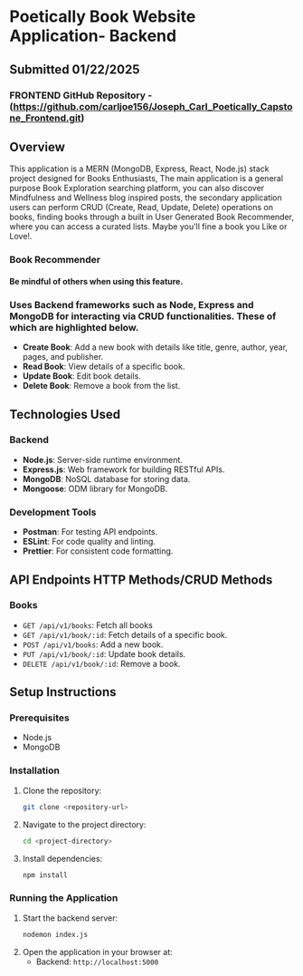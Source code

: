 # Poetically Book Website Application- Backend

## Submitted 01/22/2025

### FRONTEND GitHub Repository - (https://github.com/carljoe156/Joseph_Carl_Poetically_Capstone_Frontend.git)

## Overview

This application is a MERN (MongoDB, Express, React, Node.js) stack project designed for Books Enthusiasts, The main application is a general purpose Book Exploration searching platform, you can also discover Mindfulness and Wellness blog inspired posts, the secondary application users can perform CRUD (Create, Read, Update, Delete) operations on books, finding books through a built in User Generated Book Recommender, where you can access a curated lists. Maybe you'll fine a book you Like or Love!.

### Book Recommender

#### Be mindful of others when using this feature.

### Uses Backend frameworks such as Node, Express and MongoDB for interacting via CRUD functionalities. These of which are highlighted below.

- **Create Book**: Add a new book with details like title, genre, author, year, pages, and publisher.
- **Read Book**: View details of a specific book.
- **Update Book**: Edit book details.
- **Delete Book**: Remove a book from the list.

## Technologies Used

### Backend

- **Node.js**: Server-side runtime environment.
- **Express.js**: Web framework for building RESTful APIs.
- **MongoDB**: NoSQL database for storing data.
- **Mongoose**: ODM library for MongoDB.

### Development Tools

- **Postman**: For testing API endpoints.
- **ESLint**: For code quality and linting.
- **Prettier**: For consistent code formatting.

## API Endpoints HTTP Methods/CRUD Methods

### Books

- `GET /api/v1/books`: Fetch all books
- `GET /api/v1/book/:id`: Fetch details of a specific book.
- `POST /api/v1/books`: Add a new book.
- `PUT /api/v1/book/:id`: Update book details.
- `DELETE /api/v1/book/:id`: Remove a book.

## Setup Instructions

### Prerequisites

- Node.js
- MongoDB

### Installation

1. Clone the repository:
   ```bash
   git clone <repository-url>
   ```
2. Navigate to the project directory:
   ```bash
   cd <project-directory>
   ```
3. Install dependencies:
   ```bash
   npm install
   ```

### Running the Application

1. Start the backend server:
   ```bash
   nodemon index.js
   ```
2. Open the application in your browser at:
   - Backend: `http://localhost:5000`
